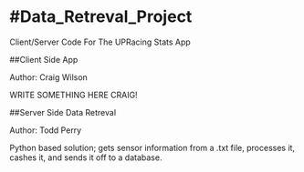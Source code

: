 #Data_Retreval_Project
=====================

Client/Server Code For The UPRacing Stats App

##Client Side App

Author: Craig Wilson

WRITE SOMETHING HERE CRAIG!

##Server Side Data Retreval

Author: Todd Perry

Python based solution; gets sensor information from a .txt file,
processes it, cashes it, and sends it off to a database.

